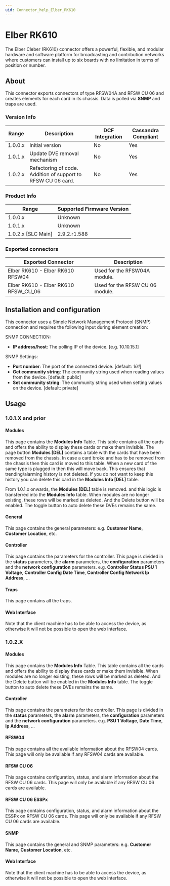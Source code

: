 ```yaml
---
uid: Connector_help_Elber_RK610
---
```


# Elber RK610

The Elber Cleber (RK610) connector offers a powerful, flexible, and modular hardware and software platform for broadcasting and contribution networks where customers can install up to six boards with no limitation in terms of position or number.

## About

This connector exports connectors of type RFSW04A and RFSW CU 06 and creates elements for each card in its chassis. Data is polled via **SNMP** and traps are used.

### Version Info

| Range   | Description													 | DCF Integration | Cassandra Compliant |
|---------|--------------------------------------------------------------|-----------------|---------------------|
| 1.0.0.x | Initial version												 | No              | Yes                 |
| 1.0.1.x | Update DVE removal mechanism								 | No              | Yes                 |
| 1.0.2.x | Refactoring of code. Addition of support to RFSW CU 06 card. | No              | Yes                 |

### Product Info

| Range | Supported Firmware Version |
|------------------|-----------------------------|
| 1.0.0.x            | Unknown                     |
| 1.0.1.x            | Unknown                     |
| 1.0.2.x [SLC Main] | 2.9.2.r1.588                |

### Exported connectors

| Exported Connector					| Description                     |
|---------------------------------------|---------------------------------|
| Elber RK610 - Elber RK610 RFSW04		| Used for the RFSW04A module.	  |
| Elber RK610 - Elber RK610 RFSW_CU_06  | Used for the RFSW CU 06 module. |

## Installation and configuration

This connector uses a Simple Network Management Protocol (SNMP) connection and requires the following input during element creation:

SNMP CONNECTION:

- **IP address/host**: The polling IP of the device. \[e.g. 10.10.15.1\]

SNMP Settings:

- **Port number**: The port of the connected device. \[default: *161*\]
- **Get community string**: The community string used when reading values from the device. \[default: public\]
- **Set community string**: The community string used when setting values on the device. \[default: private\]

## Usage

### 1.0.1.X and prior

#### Modules

This page contains the **Modules Info** Table. This table contains all the cards and offers the ability to display these cards or make them invisible. The page button **Modules \[DEL\]** contains a table with the cards that have been removed from the chassis. In case a card broke and has to be removed from the chassis then this card is moved to this table. When a new card of the same type is plugged in then this will move back. This ensures that trending/alarming history is not deleted. If you do not want to keep this history you can delete this card in the **Modules Info \[DEL\]** table.

From 1.0.1.x onwards, the **Modules \[DEL\]** table is removed. and this logic is transferred into the **Modules Info** table. When modules are no longer existing, these rows will be marked as deleted. And the Delete button will be enabled. The toggle button to auto delete these DVEs remains the same.

#### General

This page contains the general parameters: e.g. **Customer Name**, **Customer Location**, etc.

#### Controller

This page contains the parameters for the controller. This page is divided in the **status** parameters, the **alarm** parameters, the **configuration** parameters and the **network configuration** parameters. e.g. **Controller Status PSU 1 Voltage**, **Controller Config Date Time**, **Controller Config Network Ip Address**, ...

#### Traps

This page contains all the traps.

#### Web Interface

Note that the client machine has to be able to access the device, as otherwise it will not be possible to open the web interface.

### 1.0.2.X

#### Modules

This page contains the **Modules Info** Table. This table contains all the cards and offers the ability to display these cards or make them invisible. When modules are no longer existing, these rows will be marked as deleted. And the Delete button will be enabled in the **Modules Info** table. The toggle button to auto delete these DVEs remains the same.

#### Controller

This page contains the parameters for the controller. This page is divided in the **status** parameters, the **alarm** parameters, the **configuration** parameters and the **network configuration** parameters. e.g. **PSU 1 Voltage**, **Date Time**, **Ip Address**, ...

#### RFSW04

This page contains all the available information about the RFSW04 cards. This page will only be available if any RFSW04 cards are available.

#### RFSW CU 06

This page contains configuration, status, and alarm information about the RFSW CU 06 cards. This page will only be available if any RFSW CU 06 cards are available.

#### RFSW CU 06 ESSPx

This page contains configuration, status, and alarm information about the ESSPx on RFSW CU 06 cards. This page will only be available if any RFSW CU 06 cards are available.

#### SNMP

This page contains the general and SNMP parameters: e.g. **Customer Name**, **Customer Location**, etc.

#### Web Interface

Note that the client machine has to be able to access the device, as otherwise it will not be possible to open the web interface.